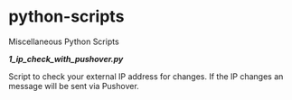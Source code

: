 # python-scripts
Miscellaneous Python Scripts

***1_ip_check_with_pushover.py***

Script to check your external IP address for changes. If the IP changes an message will be sent via Pushover.
